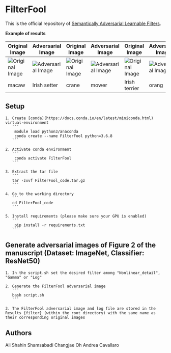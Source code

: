 # FilterFool

This is the official repository of [Semantically Adversarial Learnable Filters](https://arxiv.org/pdf/2008.06069.pdf).


<b>Example of results</b>

| Original Image | Adversarial Image |  Original Image | Adversarial Image |  Original Image | Adversarial Image | 
|---|---|---|---|---|---|
| ![Original Image](https://github.com/AliShahin/FilterFool/blob/master/CleanImgs/Nonlinear_Detail/ILSVRC2012_val_00043794.png)| ![Adversarial Image](https://github.com/AliShahin/FilterFool/blob/master/FilteredImages/Nonlinear_Detail/ILSVRC2012_val_00043794.png) |![Original Image](https://github.com/AliShahin/FilterFool/blob/master/FilteredImages/Gamma/ILSVRC2012_val_00014005.png)|![Adversarial Image](https://github.com/AliShahin/FilterFool/blob/master/FilterFoolExamples/ILSVRC2012_val_00014005.png) |![Original Image](https://github.com/AliShahin/FilterFool/blob/master/CleanImgs/Log/ILSVRC2012_val_00011184.png)|![Adversarial Image](https://github.com/AliShahin/FilterFool/blob/master/FilterFoolExamples/ILSVRC2012_val_00011184.png) |
| macaw | Irish setter | crane | mower | Irish terrier | orang |

## Setup
    1. Create [conda](https://docs.conda.io/en/latest/miniconda.html) virtual-environment
       ```
        module load python3/anaconda
        conda create --name FilterFool python=3.6.8
       ```

    2. Activate conda environment
       ```
        conda activate FilterFool
       ```

    3. Extract the tar file
       ```   
       tar -zxvf FilterFool_code.tar.gz
       ```

    4. Go to the working directory
       ```
       cd FilterFool_code
       ```

    5. Install requirements (please make sure your GPU is enabled)
       ```
        pip install -r requirements.txt
       ```



## Generate adversarial images of Figure 2 of the manuscript (Dataset: ImageNet, Classifier: ResNet50)
 
    1. In the script.sh set the desired filter among "Nonlinear_detail", "Gamma" or "Log" 

    2. Generate the FilterFool adversarial image
       ```
       bash script.sh
       ```

    3. The FilterFool adversarial image and log file are stored in the Results_{filter} (within the root directory) with the same name as their corresponding original images



## Authors

Ali Shahin Shamsabadi
Changjae Oh
Andrea Cavallaro


